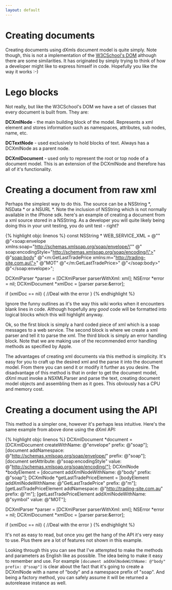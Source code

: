 ```yaml
---
layout: default
---
```


# Creating documents
	  
Creating documents using dXmls document model is quite simply. Note though, this is not a implementation of the [W3CSchool's DOM](:http://www.w3schools.com/dom/default.asp) although there are some similarities. It has originated by simply trying to think of how a developer might like to express himself in code. Hopefully you like the way it works :-) 

# Lego blocks

Not really, but like the W3CSchool's DOM we have a set of classes that every document is built from. They are:

**DCXmlNode** - the main building block of the model. Represents a xml element and stores information such as namespaces, attributes, sub nodes, name, etc.

**DCTextNode** - used exclusively to hold blocks of text. Always has a DCXmlNode as a parent node.

**DCXmlDocument** - used only to represent the root or top node of a document model. This is an extension of the DCXmlNode and therefore has all of it's functionality.

# Creating a document from raw xml

Perhaps the simplest way to do this. The source can be a NSString \*, NSData \* or a NSURL \*. Note the inclusion of NSString which is not normally available in the iPhone sdk. here's an example of creating a document from a xml source stored in a NSString. As a developer you will quite likely being doing this in your unit testing, you do unit test - right?

{% highlight objc linenos %}
const NSString * WEB_SERVICE_XML = 
	@"<?xml version="\1.0\" encoding=\"UTF-8\"?>"
	@"<soap:envelope xmlns:soap=\"http://schemas.xmlsoap.org/soap/envelope/\""
	@" soap:encodingStyle=\"http://schemas.xmlsoap.org/soap/encoding/\">"
	@"<soap:body>"
	@"<m:GetLastTradePrice xmlns:m=\"http://trading-site.com.au\">"
	@"<symbol>MOT</symbol>"
	@"</m:GetLastTradePrice>"
	@"</soap:body>"
	@"</soap:envelope>";
    
DCXmlParser *parser = [DCXmlParser parserWithXml: xml];
NSError *error = nil;
DCXmlDocument *xmlDoc = [parser parse:&error];
    
if (xmlDoc == nil) {
	//Deal with the error
}
{% endhighlight %}

Ignore the funny outlines as it's the way this wiki works when it encounters blank lines in code. Although hopefully any _good_ code will be formatted into logical blocks which this will highlight anyway.

Ok, so the first block is simply a hard coded piece of xml which is a soap messages to a web service. The second block is where we create a xml parser and tell it to parse the xml. The third block is simply an error handling block. Note that we are making use of the recommended error handling methods as specified by Apple.

The advantages of creating xml documents via this method is simplicity. It's easy for you to craft up the desired xml and the parse it into the document model. From there you can send it or modify it further as you desire. The disadvantage of this method is that in order to get the document model, dXml must invoke a NSXMLParser and parse the text, creating document model objects and assembling them as it goes. This obviously has a CPU and memory cost.

# Creating a document using the API

This method is a simpler one, however it's perhaps less intuitive. Here's the same example from above done using the dXml API:

{% highlight objc linenos %}
DCXmlDocument *document = [DCXmlDocument createWithName: @"envelope" prefix: @"soap"];
[document addNamespace: @"http://schemas.xmlsoap.org/soap/envelope/" prefix: @"soap"];
[document setAttribute: @"soap:encodingStyle" value: @"http://schemas.xmlsoap.org/soap/encoding/"];
DCXmlNode *bodyElement = [document addXmlNodeWithName: @"body" prefix: @"soap"];
DCXmlNode *getLastTradePriceElement = [bodyElement addXmlNodeWithName: @"GetLastTradePrice" prefix: @"m"];
[getLastTradePriceElement addNamespace: @"http://trading-site.com.au" prefix: @"m"];
[getLastTradePriceElement addXmlNodeWithName: @"symbol" value: @"MOT"];
    
DCXmlParser *parser = [DCXmlParser parserWithXml: xml];
NSError *error = nil;
DCXmlDocument *xmlDoc = [parser parse:&error];
    
if (xmlDoc == nil) {
	//Deal with the error
}
{% endhighlight %}

It's not as easy to read, but once you get the hang of the API it's very easy to use. Plus there are a lot of features not shown in this example. 

Looking through this you can see that I've attempted to make the methods and parameters as English like as possible. The idea being to make it easy to remember and use. For example `[document addXmlNodeWithName: @"body" prefix: @"soap"]` is clear about the fact that it's going to create a DCXmlNode with a name of "body" and a namespace prefix of "soap". And being a factory method, you can safely assume it will be returned a autorelease instance as well.
